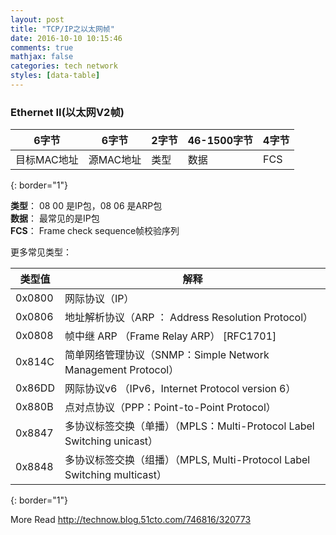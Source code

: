 ```yaml
---
layout: post
title: "TCP/IP之以太网帧"
date: 2016-10-10 10:15:46
comments: true
mathjax: false
categories: tech network
styles: [data-table]
---
```


### Ethernet II(以太网V2帧)

<!--more-->

|6字节|6字节|2字节|46-1500字节|4字节|
|----|----|----|----|----|
|目标MAC地址|源MAC地址|类型|数据|FCS| 
{: border="1"}


**类型**：  08 00 是IP包，08 06 是ARP包  
**数据**：  最常见的是IP包  
**FCS**：   Frame check sequence帧校验序列  

更多常见类型：  

|类型值|解释|
|----|----|
|0x0800 | 网际协议（IP）|
|0x0806 | 地址解析协议（ARP ： Address Resolution Protocol）|
|0x0808 | 帧中继 ARP （Frame Relay ARP） [RFC1701]|
|0x814C | 简单网络管理协议（SNMP：Simple Network Management Protocol）|
|0x86DD | 网际协议v6 （IPv6，Internet Protocol version 6）|
|0x880B | 点对点协议（PPP：Point-to-Point Protocol）|
|0x8847 | 多协议标签交换（单播）（MPLS：Multi-Protocol Label Switching unicast）|
|0x8848 | 多协议标签交换（组播）（MPLS, Multi-Protocol Label Switching multicast）|
{: border="1"}


More Read  <http://technow.blog.51cto.com/746816/320773>

